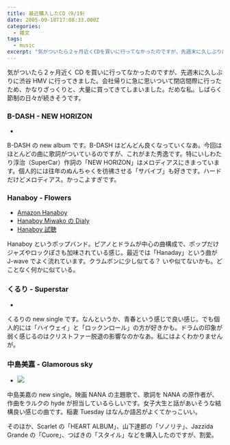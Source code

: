 ```yaml
---
title: 最近購入したCD（9/19）
date: 2005-09-18T17:08:33.000Z
categories:
  - 雑文
tags:
  - music
excerpt: "気がついたら２ヶ月近くCDを買いに行ってなかったのですが、先週末に久しぶりに渋谷HMVに行ってきました。会社帰りに急に思いついて閉店間際に行ったため、かなりざっくりと、大量に買ってきてしまいました。だめな私。しばらく節制の日々が続きそうです。"
---
```


気がついたら２ヶ月近く CD を買いに行ってなかったのですが、先週末に久しぶりに渋谷 HMV に行ってきました。会社帰りに急に思いついて閉店間際に行ったため、かなりざっくりと、大量に買ってきてしまいました。だめな私。しばらく節制の日々が続きそうです。

### B-DASH - NEW HORIZON

- [](http://www.amazon.co.jp/exec/obidos/ASIN/B0009XE7IE/ref=nosim/yutakayamaguc-22)

B-DASH の new album です。B-DASH はどんどん良くなっていくなあ。今回はほとんどの曲に歌詞がついているのですが、これがまた秀逸です。特にいしわたり淳治（SuperCar）作詞の「NEW HORIZON」はメロディアスにきまっています。個人的には往年のぬんちゃくを彷彿させる「サバイブ」も好きです。ハードだけどメロディアス。かっこよすぎです。

### Hanaboy - Flowers

- [Amazon Hanaboy](http://www.amazon.co.jp/exec/obidos/ASIN/B000AQGKJE/ref=nosim/yutakayamaguc-22)
- [Hanaboy Miwako の Dialy](http://hanaboy.seesaa.net/)
- [Hanaboy 試聴](http://www.hanaboy.net/discography.html)

Hanaboy というポップバンド。ピアノとドラムが中心の曲構成で、ポップだけジャズやロックぽさも加味されている感じ。最近では「Hanaday」という曲が J-wave でよく流れています。クラムボンに少し似てる？ いや似てないかも。どことなく何かに似ている。

### くるり \- Superstar

- [](http://www.amazon.co.jp/exec/obidos/ASIN/B000A38QIA/ref=nosim/yutakayamaguc-22)

くるりの new single です。なんというか、青春という感じで良い感じ。でも個人的には「ハイウェイ」と「ロックンロール」の方が好きかも。ドラムの印象が弱く感じるのはクリストファー脱退の影響なのかなあ。私にはよくわかりませんが。

### 中島美嘉 \- Glamorous sky

- [![](/blog//assets/i/co/no_img.gif)](http://www.amazon.co.jp/exec/obidos/ASIN/B000A3H5ZK/ref=nosim/yutakayamaguc-22)

中島美嘉の new single。映画 NANA の主題歌で、歌詞を NANA の原作者が、作曲をラルクの hyde が担当しているらしいです。女子大生と話があいそうな結構良い感じの曲です。稲妻 Tuesday はなんか語呂がよくてかっこいい。

そのほか、Scarlet の「HEART ALBUM」、山下達郎の「ソノリテ」、Jazzida Grande の「Cuore」、つばきの「スタイル」などを購入したのですが、割愛。
